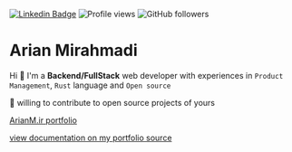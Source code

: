 [![Linkedin Badge](https://img.shields.io/badge/-thearian-blue?style=flat&logo=Linkedin&logoColor=white&link=https://www.linkedin.com/in/arian-mirahmadi-596487208/)](https://www.linkedin.com/in/arian-mirahmadi-596487208/)
![Profile views](https://gpvc.arturio.dev/thearian)
![GitHub followers](https://img.shields.io/github/followers/thearian)

# Arian Mirahmadi

Hi :wave: I'm a **Backend/FullStack** web developer with experiences in `Product Management`,
`Rust` language and `Open source`

:handshake: willing to contribute to open source projects of yours

[ArianM.ir portfolio](https://arianm.ir)

[view documentation on my portfolio source](./docs/getting_started.md)
